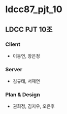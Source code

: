 # ldcc87_pjt_10
## LDCC PJT 10조 

### Client
- 이동연, 장은정

### Server
- 김규태, 서재연

### Plan & Design
- 권희정, 김지우, 오은후
